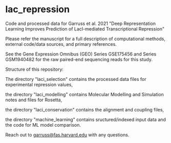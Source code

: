 # lac_repression
Code and processed data for Garruss et al. 2021 "Deep Representation Learning Improves Prediction of LacI-mediated Transcriptional Repression"

Please refer the manuscript for a full description of computational methods, external code/data sources, and primary references.

See the Gene Expression Omnibus (GEO) Series GSE175456 and Series GSM1940482 for the raw paired-end sequencing reads for this study.

Structure of this repository:

The directory "laci_selection" contains the processed data files for experimental repression values,

the directory "laci_modelling" contains Molecular Modelling and Simulation notes and files for Rosetta,

the directory "laci_conservation" contains the alignment and coupling files,

the directory "machine_learning" contains sructured/indexed input data and the code for ML model comparison.

Reach out to garruss@fas.harvard.edu with any questions.  
